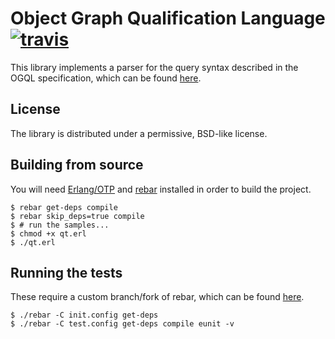 # Object Graph Qualification Language [![travis](https://secure.travis-ci.org/nebularis/ogql.png)](http://travis-ci.org/nebularis/ogql)

This library implements a parser for the query syntax described in the OGQL
specification, which can be found
[here](https://github.com/hyperthunk/eav_spec/wiki/OGQL-0.0.2).

## License

The library is distributed under a permissive, BSD-like license.

## Building from source

You will need [Erlang/OTP](http://erlang.org) and 
[rebar](https://github.com/basho/rebar) installed in order to
build the project.

    $ rebar get-deps compile
    $ rebar skip_deps=true compile
    $ # run the samples...
    $ chmod +x qt.erl
    $ ./qt.erl

## Running the tests

These require a custom branch/fork of rebar, which can be found
[here](https://github.com/hyperthunk/rebar/tree/econf).

    $ ./rebar -C init.config get-deps
    $ ./rebar -C test.config get-deps compile eunit -v
